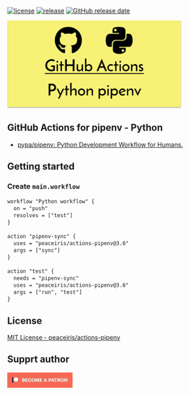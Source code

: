 [![license](https://img.shields.io/github/license/peaceiris/actions-pipenv.svg)](https://github.com/peaceiris/actions-pipenv/blob/master/LICENSE)
[![release](https://img.shields.io/github/release/peaceiris/actions-pipenv.svg)](https://github.com/peaceiris/actions-pipenv/releases/latest)
[![GitHub release date](https://img.shields.io/github/release-date/peaceiris/actions-pipenv.svg)](https://github.com/peaceiris/actions-pipenv/releases)

<img width="400" alt="GitHub Actions for pipenv - Python" src="./images/ogp.svg">



## GitHub Actions for pipenv - Python

- [pypa/pipenv: Python Development Workflow for Humans.](https://github.com/pypa/pipenv)



## Getting started

### Create `main.workflow`

```hcl
workflow "Python workflow" {
  on = "push"
  resolves = ["test"]
}

action "pipenv-sync" {
  uses = "peaceiris/actions-pipenv@3.6"
  args = ["sync"]
}

action "test" {
  needs = "pipenv-sync"
  uses = "peaceiris/actions-pipenv@3.6"
  args = ["run", "test"]
}
```



## License

[MIT License - peaceiris/actions-pipenv]

[MIT License - peaceiris/actions-pipenv]: https://github.com/peaceiris/actions-pipenv/blob/master/LICENSE



## Supprt author

<a href="https://www.patreon.com/peaceiris"><img src="./images/patreon.jpg" alt="peaceiris - Patreon" width="150px"></a>
